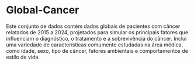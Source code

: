 # Global-Cancer
Este conjunto de dados contém dados globais de pacientes com câncer relatados de 2015 a 2024, projetados para simular os principais fatores que influenciam o diagnóstico, o tratamento e a sobrevivência do câncer. Inclui uma variedade de características comumente estudadas na área médica, como idade, sexo, tipo de câncer, fatores ambientais e comportamentos de estilo de vida.
